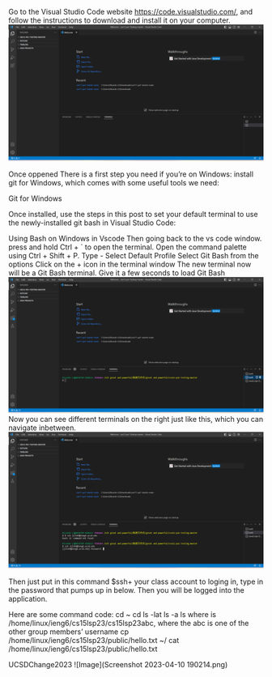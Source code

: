 Go to the Visual Studio Code website https://code.visualstudio.com/, and follow the instructions to download and install it on your computer. 
 ![Image](1.png)

Once oppened
There is a first step you need if you’re on Windows: install git for Windows, which comes with some useful tools we need:

Git for Windows

Once installed, use the steps in this post to set your default terminal to use the newly-installed git bash in Visual Studio Code:

Using Bash on Windows in Vscode
Then going back to the vs code window.
press and hold Ctrl + ` to open the terminal.
Open the command palette using Ctrl + Shift + P.
Type - Select Default Profile
Select Git Bash from the options
Click on the + icon in the terminal window
The new terminal now will be a Git Bash terminal. Give it a few seconds to load Git Bash
 ![Image](2.png)
Now you can see different terminals on the right just like this, which you can navigate inbetween.
 ![Image](3.png)
 
Then just put in this command $ssh+ your class account to loging in, type in the password that pumps up in below. Then you will be logged into the application.



Here are some command code:
cd ~
cd
ls -lat
ls -a
ls <directory> where <directory> is /home/linux/ieng6/cs15lsp23/cs15lsp23abc, where the abc is one of the other group members’ username
cp /home/linux/ieng6/cs15lsp23/public/hello.txt ~/
cat /home/linux/ieng6/cs15lsp23/public/hello.txt

UCSDChange2023
 ![Image](Screenshot 2023-04-10 190214.png)
